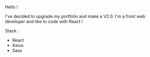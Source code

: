 Hello !

I've decided to upgrade my portfolio and make a V2.0.
I'm a front web developer and like to code with React !

Stack :

-   React
-   Axios
-   Sass

